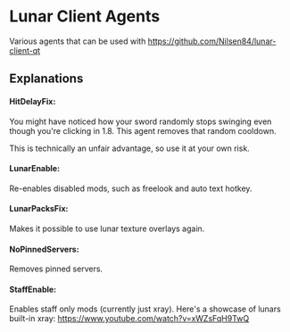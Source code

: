 # Lunar Client Agents
Various agents that can be used with https://github.com/Nilsen84/lunar-client-qt

## Explanations
#### HitDelayFix: 
You might have noticed how your sword randomly stops swinging even though you're clicking in 1.8. This agent removes that random cooldown.  
  
This is technically an unfair advantage, so use it at your own risk.

#### LunarEnable:
Re-enables disabled mods, such as freelook and auto text hotkey.

#### LunarPacksFix:
Makes it possible to use lunar texture overlays again.

#### NoPinnedServers:
Removes pinned servers.

#### StaffEnable:
Enables staff only mods (currently just xray). Here's a showcase of lunars built-in xray: https://www.youtube.com/watch?v=xWZsFqH9TwQ